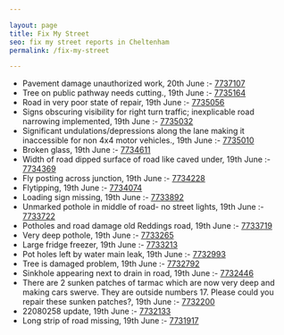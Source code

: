```yaml
---

layout: page
title: Fix My Street
seo: fix my street reports in Cheltenham
permalink: /fix-my-street

---
```


<!-- fix_marker starts -->

- Pavement damage unauthorized work, 20th June :- [7737107](https://www.fixmystreet.com/report/7737107)
- Tree on public pathway needs cutting., 19th June :- [7735164](https://www.fixmystreet.com/report/7735164)
- Road in very poor state of repair, 19th June :- [7735056](https://www.fixmystreet.com/report/7735056)
- Signs obscuring visibility for right turn traffic; inexplicable road narrowing implemented, 19th June :- [7735032](https://www.fixmystreet.com/report/7735032)
- Significant undulations/depressions along the lane making it inaccessible for non 4x4 motor vehicles., 19th June :- [7735010](https://www.fixmystreet.com/report/7735010)
- Broken glass, 19th June :- [7734611](https://www.fixmystreet.com/report/7734611)
- Width of road dipped surface of road like caved under, 19th June :- [7734369](https://www.fixmystreet.com/report/7734369)
- Fly posting across junction, 19th June :- [7734228](https://www.fixmystreet.com/report/7734228)
- Flytipping, 19th June :- [7734074](https://www.fixmystreet.com/report/7734074)
- Loading sign missing, 19th June :- [7733892](https://www.fixmystreet.com/report/7733892)
- Unmarked pothole in middle of road- no street lights, 19th June :- [7733722](https://www.fixmystreet.com/report/7733722)
- Potholes and road damage old Reddings road, 19th June :- [7733719](https://www.fixmystreet.com/report/7733719)
- Very deep pothole, 19th June :- [7733265](https://www.fixmystreet.com/report/7733265)
- Large fridge freezer, 19th June :- [7733213](https://www.fixmystreet.com/report/7733213)
- Pot holes left by water main leak, 19th June :- [7732993](https://www.fixmystreet.com/report/7732993)
- Tree is damaged problem, 19th June :- [7732792](https://www.fixmystreet.com/report/7732792)
- Sinkhole appearing next to drain in road, 19th June :- [7732446](https://www.fixmystreet.com/report/7732446)
- There are 2 sunken patches of tarmac which are now very deep and making cars swerve. They are outside numbers 17. Please could you repair these sunken patches?, 19th June :- [7732200](https://www.fixmystreet.com/report/7732200)
- 22080258 update, 19th June :- [7732133](https://www.fixmystreet.com/report/7732133)
- Long strip of road missing, 19th June :- [7731917](https://www.fixmystreet.com/report/7731917)

<!-- fix_marker ends -->